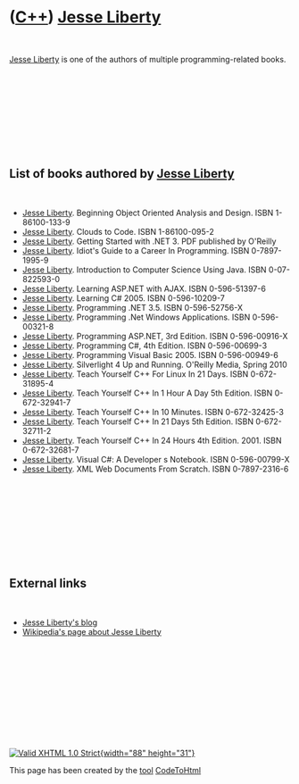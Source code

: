 



 

 

 

 

 

([C++](Cpp.htm)) [Jesse Liberty](CppJesseLiberty.htm)
=====================================================

 

[Jesse Liberty](CppJesseLiberty.htm) is one of the authors of multiple
programming-related books.

 

 

 

 

 

List of books authored by [Jesse Liberty](CppJesseLiberty.htm)
--------------------------------------------------------------

 

-   [Jesse Liberty](CppJesseLiberty.htm). Beginning Object Oriented
    Analysis and Design. ISBN 1-86100-133-9
-   [Jesse Liberty](CppJesseLiberty.htm). Clouds to Code. ISBN
    1-86100-095-2
-   [Jesse Liberty](CppJesseLiberty.htm). Getting Started with .NET 3.
    PDF published by O'Reilly
-   [Jesse Liberty](CppJesseLiberty.htm). Idiot's Guide to a Career
    In Programming. ISBN 0-7897-1995-9
-   [Jesse Liberty](CppJesseLiberty.htm). Introduction to Computer
    Science Using Java. ISBN 0-07-822593-0
-   [Jesse Liberty](CppJesseLiberty.htm). Learning ASP.NET with AJAX.
    ISBN 0-596-51397-6
-   [Jesse Liberty](CppJesseLiberty.htm). Learning C\# 2005. ISBN
    0-596-10209-7
-   [Jesse Liberty](CppJesseLiberty.htm). Programming .NET 3.5. ISBN
    0-596-52756-X
-   [Jesse Liberty](CppJesseLiberty.htm). Programming .Net
    Windows Applications. ISBN 0-596-00321-8
-   [Jesse Liberty](CppJesseLiberty.htm). Programming ASP.NET,
    3rd Edition. ISBN 0-596-00916-X
-   [Jesse Liberty](CppJesseLiberty.htm). Programming C\#, 4th Edition.
    ISBN 0-596-00699-3
-   [Jesse Liberty](CppJesseLiberty.htm). Programming Visual Basic 2005.
    ISBN 0-596-00949-6
-   [Jesse Liberty](CppJesseLiberty.htm). Silverlight 4 Up and Running.
    O'Reilly Media, Spring 2010
-   [Jesse Liberty](CppJesseLiberty.htm). Teach Yourself C++ For Linux
    In 21 Days. ISBN 0-672-31895-4
-   [Jesse Liberty](CppJesseLiberty.htm). Teach Yourself C++ In 1 Hour A
    Day 5th Edition. ISBN 0-672-32941-7
-   [Jesse Liberty](CppJesseLiberty.htm). Teach Yourself C++ In
    10 Minutes. ISBN 0-672-32425-3
-   [Jesse Liberty](CppJesseLiberty.htm). Teach Yourself C++ In 21 Days
    5th Edition. ISBN 0-672-32711-2
-   [Jesse Liberty](CppJesseLiberty.htm). Teach Yourself C++ In 24 Hours
    4th Edition. 2001. ISBN 0-672-32681-7
-   [Jesse Liberty](CppJesseLiberty.htm). Visual C\#: A Developer
    s Notebook. ISBN 0-596-00799-X
-   [Jesse Liberty](CppJesseLiberty.htm). XML Web Documents
    From Scratch. ISBN 0-7897-2316-6

 

 

 

 

 

External links
--------------

 

-   [Jesse Liberty's
    blog](http://blogs.silverlight.net/blogs/jesseliberty/default.aspx)
-   [Wikipedia's page about Jesse
    Liberty](http://en.wikipedia.org/wiki/Jesse_Liberty)

 

 

 

 

 





 

[![Valid XHTML 1.0 Strict](valid-xhtml10.png){width="88"
height="31"}](http://validator.w3.org/check?uri=referer)

This page has been created by the [tool](Tools.htm)
[CodeToHtml](ToolCodeToHtml.htm)
